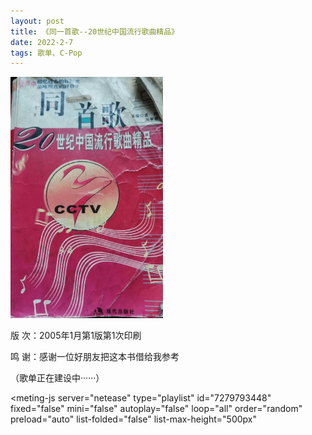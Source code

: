```yaml
---
layout: post
title: 《同一首歌--20世纪中国流行歌曲精品》
date: 2022-2-7
tags: 歌单、C-Pop
---
```


<img src="/img/cpop20s.webp" width="244" height="386">

版 次：2005年1月第1版第1次印刷

鸣 谢：感谢一位好朋友把这本书借给我参考

（歌单正在建设中······）

<style>
    @import url(https://cdn.jsdelivr.net/npm/aplayer/dist/APlayer.min.css);
</style>
<script src="https://cdn.jsdelivr.net/npm/aplayer/dist/APlayer.min.js"></script>
<script src="https://cdn.jsdelivr.net/npm/meting@2.0.1/dist/Meting.min.js"></script>
<meting-js 
	server="netease" 
	type="playlist" 
	id="7279793448"
	fixed="false"
	mini="false"
	autoplay="false"
	loop="all"
	order="random"
	preload="auto"
	list-folded="false"
	list-max-height="500px" 

></meting-js>
